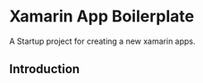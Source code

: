 # Xamarin App Boilerplate

A Startup project for creating a new xamarin apps. 

## Introduction






